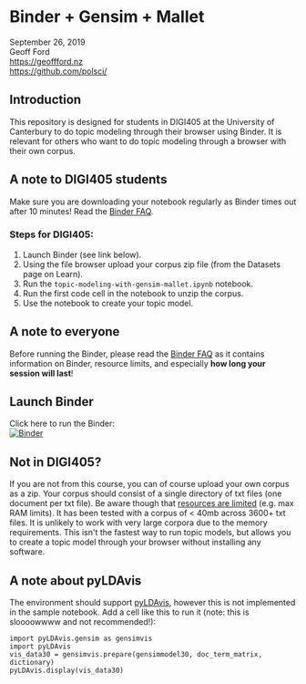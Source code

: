 # Binder + Gensim + Mallet

September 26, 2019  
Geoff Ford  
https://geoffford.nz  
https://github.com/polsci/  

## Introduction

This repository is designed for students in DIGI405 at the University of Canterbury to do topic modeling through their browser using Binder. It is relevant for others who want to do topic modeling through a browser with their own corpus.

## A note to DIGI405 students

Make sure you are downloading your notebook regularly as Binder times out after 10 minutes! Read the [Binder FAQ](https://mybinder.readthedocs.io/en/latest/faq.html).

### Steps for DIGI405:

1. Launch Binder (see link below).  
2. Using the file browser upload your corpus zip file (from the Datasets page on Learn).   
3. Run the `topic-modeling-with-gensim-mallet.ipynb` notebook.
4. Run the first code cell in the notebook to unzip the corpus.  
5. Use the notebook to create your topic model.  

## A note to everyone

Before running the Binder, please read the [Binder FAQ](https://mybinder.readthedocs.io/en/latest/faq.html) as it contains information on Binder, resource limits, and especially **how long your session will last**!

## Launch Binder

Click here to run the Binder:  
[![Binder](https://mybinder.org/badge.svg)](https://mybinder.org/v2/gh/polsci/binder-gensim-mallet/master)

## Not in DIGI405?

If you are not from this course, you can of course upload your own corpus as a zip. Your corpus should consist of a single directory of txt files (one document per txt file). Be aware though that [resources are limited](https://mybinder.readthedocs.io/en/latest/faq.html) (e.g. max RAM limits). It has been tested with a corpus of < 40mb across 3600+ txt files. It is unlikely to work with very large corpora due to the memory requirements. This isn't the fastest way to run topic models, but allows you to create a topic model through your browser without installing any software.

## A note about pyLDAvis

The environment should support [pyLDAvis](https://github.com/bmabey/pyLDAvis), however this is not implemented in the sample notebook. Add a cell like this to run it (note: this is sloooowwww and not recommended!):

```
import pyLDAvis.gensim as gensimvis
import pyLDAvis
vis_data30 = gensimvis.prepare(gensimmodel30, doc_term_matrix, dictionary)
pyLDAvis.display(vis_data30)
```
